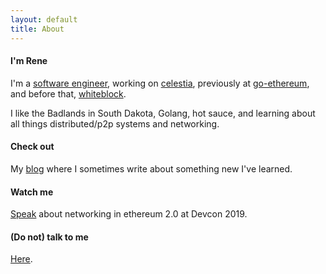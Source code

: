 ```yaml
---
layout: default
title: About
---
```


#### I'm Rene

I'm a [software engineer](https://github.com/renaynay), working on [celestia](https://github.com/celestiaorg), previously at [go-ethereum](https://github.com/ethereum/go-ethereum), and before that, [whiteblock](https://github.com/whiteblock/genesis).

I like the Badlands in South Dakota, Golang, hot sauce, and learning about all things distributed/p2p systems and networking.

#### Check out
My [blog](https://blog.rene.sh) where I sometimes write about something new I've learned.

#### Watch me
[Speak](https://www.youtube.com/watch?v=ebh3Y1vHQBo) about networking in ethereum 2.0 at Devcon 2019.

#### (Do not) talk to me
[Here](mailto:renelubov.dev@gmail.com).

